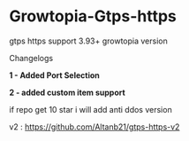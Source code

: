 # Growtopia-Gtps-https
gtps https support 3.93+ growtopia version

Changelogs

**1 - Added Port Selection**

**2 - added custom item support**

if repo get 10 star i will add anti ddos version

v2 : https://github.com/Altanb21/gtps-https-v2
